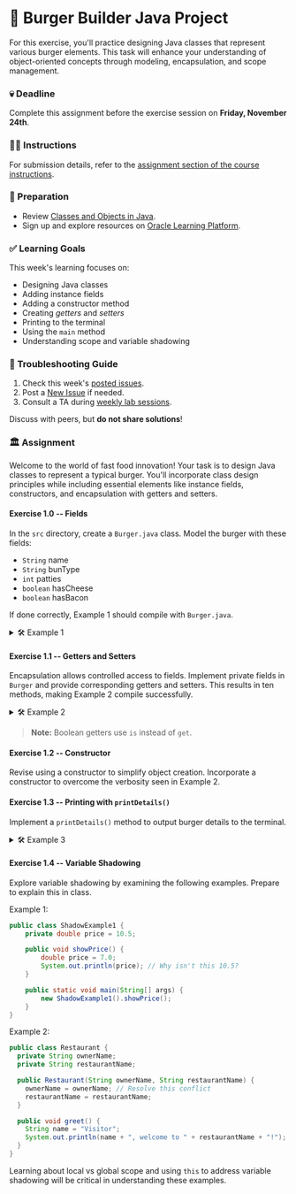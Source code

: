 # 🍔 Burger Builder Java Project

For this exercise, you'll practice designing Java classes that represent various burger elements. This task will enhance your understanding of object-oriented concepts through modeling, encapsulation, and scope management.

### 💀 Deadline

Complete this assignment before the exercise session on **Friday, November 24th**.

### 👩‍🏫 Instructions

For submission details, refer to the [assignment section of the course instructions](https://gits-15.sys.kth.se/inda-22/course-instructions#assignments).

### 📝 Preparation

- Review [Classes and Objects in Java](https://docs.oracle.com/javase/tutorial/java/javaOO/classes.html).
- Sign up and explore resources on [Oracle Learning Platform](https://education.oracle.com).

### ✅ Learning Goals

This week's learning focuses on:

- Designing Java classes
- Adding instance fields
- Adding a constructor method
- Creating *getters* and *setters*
- Printing to the terminal
- Using the `main` method
- Understanding scope and variable shadowing

### 🚨 Troubleshooting Guide

1. Check this week's [posted issues](https://gits-15.sys.kth.se/inda-22/help/issues). 
2. Post a [New Issue](https://gits-15.sys.kth.se/inda-22/help/issues/new) if needed.
3. Consult a TA during [weekly lab sessions](https://queue.csc.kth.se/Queue/INDA).

Discuss with peers, but **do not share solutions**!

### 🏛 Assignment

Welcome to the world of fast food innovation! Your task is to design Java classes to represent a typical burger. You'll incorporate class design principles while including essential elements like instance fields, constructors, and encapsulation with getters and setters.

#### Exercise 1.0 -- Fields

In the `src` directory, create a `Burger.java` class. Model the burger with these fields:

- `String` name
- `String` bunType
- `int` patties
- `boolean` hasCheese
- `boolean` hasBacon

If done correctly, Example 1 should compile with `Burger.java`.

<details>
  <summary> 🛠 Example 1 </summary>

  ```java
  class Burger {
    
    // Place your fields here!

    public static void main(String[] args) {
      Burger classic = new Burger();
      
      classic.name = "Classic Burger";
      classic.bunType = "Sesame Seed";
      classic.patties = 2;
      classic.hasCheese = true;
      classic.hasBacon = false;
      
      System.out.println("Name: " + classic.name);
      System.out.println("Bun Type: " + classic.bunType);
      System.out.println("No. of Patties: " + classic.patties);
      System.out.println("Has Cheese: " + classic.hasCheese);
      System.out.println("Has Bacon: " + classic.hasBacon);
    }
  }
  ```
</details>

#### Exercise 1.1 -- Getters and Setters

Encapsulation allows controlled access to fields. Implement private fields in `Burger` and provide corresponding getters and setters. This results in ten methods, making Example 2 compile successfully.

<details>
  <summary> 🛠 Example 2 </summary>

  ```java
  class Burger {

    // Define private fields here!

    // Implement getters and setters here!

    public static void main(String[] args) {
      Burger classic = new Burger();
      
      classic.setName("Classic Burger");
      classic.setBunType("Sesame Seed");
      classic.setPatties(2);
      classic.setHasCheese(true);
      classic.setHasBacon(false);
      
      System.out.println("Name: " + classic.getName());
      System.out.println("Bun Type: " + classic.getBunType());
      System.out.println("No. of Patties: " + classic.getPatties());
      System.out.println("Has Cheese: " + classic.isHasCheese());
      System.out.println("Has Bacon: " + classic.isHasBacon());
    }
  }
  ```
</details>

> **Note:** Boolean getters use `is` instead of `get`.

#### Exercise 1.2 -- Constructor

Revise using a constructor to simplify object creation. Incorporate a constructor to overcome the verbosity seen in Example 2.

#### Exercise 1.3 -- Printing with `printDetails()`

Implement a `printDetails()` method to output burger details to the terminal.

<details>
  <summary> 🛠 Example 3 </summary>

  ```java
  public static void main(String[] args) {
    Burger classic = new Burger("Classic Burger", "Sesame Seed", 2, true, false);

    classic.printDetails();
  }
  ```

  Expected terminal output:

  ```
  > INFO
  > Burger: Classic Burger
  > Bun Type: Sesame Seed
  > Patties: 2
  > Cheese: Yes
  > Bacon: No
  ```
</details>

#### Exercise 1.4 -- Variable Shadowing

Explore variable shadowing by examining the following examples. Prepare to explain this in class.

Example 1:
```java
public class ShadowExample1 {
    private double price = 10.5;

    public void showPrice() {
        double price = 7.0;
        System.out.println(price); // Why isn't this 10.5?
    }

    public static void main(String[] args) {
        new ShadowExample1().showPrice();
    }
}
```

Example 2:
```java
public class Restaurant {
  private String ownerName;
  private String restaurantName;

  public Restaurant(String ownerName, String restaurantName) {
    ownerName = ownerName; // Resolve this conflict
    restaurantName = restaurantName;
  }

  public void greet() {
    String name = "Visitor";
    System.out.println(name + ", welcome to " + restaurantName + "!"); // Why isn't the restaurant name printed?
  }
}
```

Learning about local vs global scope and using `this` to address variable shadowing will be critical in understanding these examples.